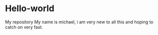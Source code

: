 # Hello-world
My repository
My name is michael, i am very new to all this and hoping to catch on very fast. 
